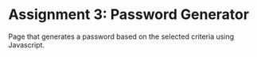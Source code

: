 # Assignment 3: Password Generator

Page that generates a password based on the selected criteria using Javascript.